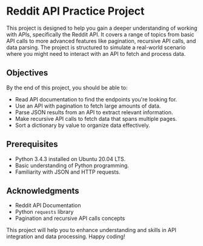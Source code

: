 # Reddit API Practice Project

This project is designed to help you gain a deeper understanding of working with APIs, specifically the Reddit API. It covers a range of topics from basic API calls to more advanced features like pagination, recursive API calls, and data parsing. The project is structured to simulate a real-world scenario where you might need to interact with an API to fetch and process data.

## Objectives

By the end of this project, you should be able to:

- Read API documentation to find the endpoints you're looking for.
- Use an API with pagination to fetch large amounts of data.
- Parse JSON results from an API to extract relevant information.
- Make recursive API calls to fetch data that spans multiple pages.
- Sort a dictionary by value to organize data effectively.

## Prerequisites

- Python 3.4.3 installed on Ubuntu 20.04 LTS.
- Basic understanding of Python programming.
- Familiarity with JSON and HTTP requests.

## Acknowledgments
- Reddit API Documentation
- Python `requests` library
- Pagination and recursive API calls concepts

This project will help you to enhance understanding and skills in API integration and data processing. Happy coding!
